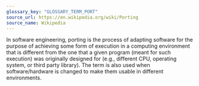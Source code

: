 ```yaml
---
glossary_key: "GLOSSARY_TERM_PORT"
source_url: https://en.wikipedia.org/wiki/Porting
source_name: Wikipedia
---
```


In software engineering, porting is the process of adapting software for the purpose of achieving some form of execution in a computing environment that is different from the one that a given program (meant for such execution) was originally designed for (e.g., different CPU, operating system, or third party library). The term is also used when software/hardware is changed to make them usable in different environments.
